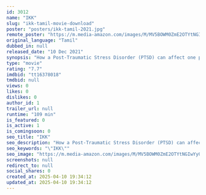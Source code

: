 ```yaml
---
id: 3012
name: "IKK"
slug: "ikk-tamil-movie-download"
poster: "posters/ikk-tamil-2021.jpg"
remote_poster: "https://m.media-amazon.com/images/M/MV5BOWM0ZmE2OTYtNGIwYy00NWY0LWE3NmYtYmMyM2I5NTczNGYzXkEyXkFqcGdeQXVyMTM3Nzc4Njg2._V1_SX300.jpg"
original_language: "Tamil"
dubbed_in: null
released_date: "10 Dec 2021"
synopsis: "How a Post-Traumatic Stress Disorder (PTSD) can affect one person's life and how he uses this weakness as his strength to face the challenges of life."
type: "movie"
rating: "7.7"
imdbid: "tt16378018"
tmdbid: null
views: 0
likes: 0
dislikes: 0
author_id: 1
trailer_url: null
runtime: "109 min"
is_featured: 0
is_active: 1
is_comingsoon: 0
seo_title: "IKK"
seo_description: "How a Post-Traumatic Stress Disorder (PTSD) can affect one person's life and how he uses this weakness as his strength to face the challenges of life."
seo_keywords: "\"IKK\""
seo_image: "https://m.media-amazon.com/images/M/MV5BOWM0ZmE2OTYtNGIwYy00NWY0LWE3NmYtYmMyM2I5NTczNGYzXkEyXkFqcGdeQXVyMTM3Nzc4Njg2._V1_SX300.jpg"
screenshots: null
redirect_to: null
social_shares: 0
created_at: 2025-04-10 19:34:12
updated_at: 2025-04-10 19:34:12
---
```


